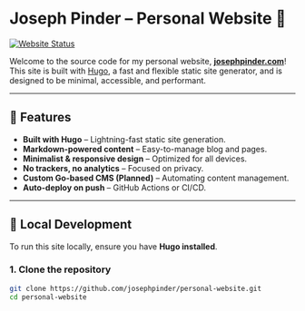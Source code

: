 # Joseph Pinder – Personal Website 🚀

[![Website Status](https://img.shields.io/website?url=https%3A%2F%2Fjosephpinder.com)](https://josephpinder.com)

Welcome to the source code for my personal website, **[josephpinder.com](https://josephpinder.com)**! This site is built with [Hugo](https://gohugo.io/), a fast and flexible static site generator, and is designed to be minimal, accessible, and performant.

---

## 📌 Features
- **Built with Hugo** – Lightning-fast static site generation.
- **Markdown-powered content** – Easy-to-manage blog and pages.
- **Minimalist & responsive design** – Optimized for all devices.
- **No trackers, no analytics** – Focused on privacy.
- **Custom Go-based CMS (Planned)** – Automating content management.
- **Auto-deploy on push** – GitHub Actions or CI/CD.

---

## 🚀 Local Development

To run this site locally, ensure you have **Hugo installed**.

### **1. Clone the repository**
```sh
git clone https://github.com/josephpinder/personal-website.git
cd personal-website

